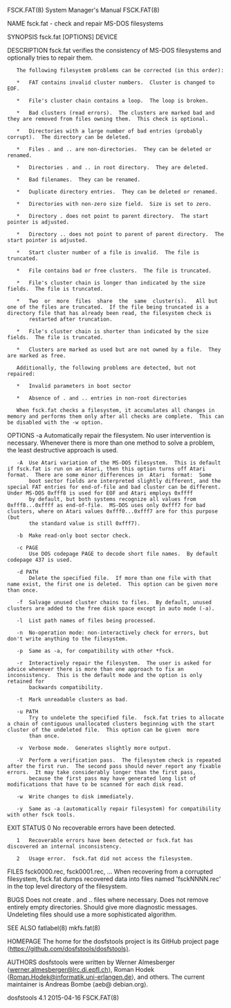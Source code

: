 FSCK.FAT(8)                                                                                System Manager's Manual                                                                                FSCK.FAT(8)

NAME
       fsck.fat - check and repair MS-DOS filesystems

SYNOPSIS
       fsck.fat [OPTIONS] DEVICE

DESCRIPTION
       fsck.fat verifies the consistency of MS-DOS filesystems and optionally tries to repair them.

       The following filesystem problems can be corrected (in this order):

       *   FAT contains invalid cluster numbers.  Cluster is changed to EOF.

       *   File's cluster chain contains a loop.  The loop is broken.

       *   Bad clusters (read errors).  The clusters are marked bad and they are removed from files owning them.  This check is optional.

       *   Directories with a large number of bad entries (probably corrupt).  The directory can be deleted.

       *   Files . and .. are non-directories.  They can be deleted or renamed.

       *   Directories . and .. in root directory.  They are deleted.

       *   Bad filenames.  They can be renamed.

       *   Duplicate directory entries.  They can be deleted or renamed.

       *   Directories with non-zero size field.  Size is set to zero.

       *   Directory . does not point to parent directory.  The start pointer is adjusted.

       *   Directory .. does not point to parent of parent directory.  The start pointer is adjusted.

       *   Start cluster number of a file is invalid.  The file is truncated.

       *   File contains bad or free clusters.  The file is truncated.

       *   File's cluster chain is longer than indicated by the size fields.  The file is truncated.

       *   Two  or  more  files  share  the  same  cluster(s).   All but one of the files are truncated.  If the file being truncated is a directory file that has already been read, the filesystem check is
           restarted after truncation.

       *   File's cluster chain is shorter than indicated by the size fields.  The file is truncated.

       *   Clusters are marked as used but are not owned by a file.  They are marked as free.

       Additionally, the following problems are detected, but not repaired:

       *   Invalid parameters in boot sector

       *   Absence of . and .. entries in non-root directories

       When fsck.fat checks a filesystem, it accumulates all changes in memory and performs them only after all checks are complete.  This can be disabled with the -w option.

OPTIONS
       -a  Automatically repair the filesystem.  No user intervention is necessary.  Whenever there is more than one method to solve a problem, the least destructive approach is used.

       -A  Use Atari variation of the MS-DOS filesystem.  This is default if fsck.fat is run on an Atari, then this option turns off Atari format.  There are some minor differences in  Atari  format:  Some
           boot sector fields are interpreted slightly different, and the special FAT entries for end-of-file and bad cluster can be different.  Under MS-DOS 0xfff8 is used for EOF and Atari employs 0xffff
           by default, but both systems recognize all values from 0xfff8...0xffff as end-of-file.  MS-DOS uses only 0xfff7 for bad clusters, where on Atari values 0xfff0...0xfff7 are for this purpose  (but
           the standard value is still 0xfff7).

       -b  Make read-only boot sector check.

       -c PAGE
           Use DOS codepage PAGE to decode short file names.  By default codepage 437 is used.

       -d PATH
           Delete the specified file.  If more than one file with that name exist, the first one is deleted.  This option can be given more than once.

       -f  Salvage unused cluster chains to files.  By default, unused clusters are added to the free disk space except in auto mode (-a).

       -l  List path names of files being processed.

       -n  No-operation mode: non-interactively check for errors, but don't write anything to the filesystem.

       -p  Same as -a, for compatibility with other *fsck.

       -r  Interactively repair the filesystem.  The user is asked for advice whenever there is more than one approach to fix an inconsistency.  This is the default mode and the option is only retained for
           backwards compatibility.

       -t  Mark unreadable clusters as bad.

       -u PATH
           Try to undelete the specified file.  fsck.fat tries to allocate a chain of contiguous unallocated clusters beginning with the start cluster of the undeleted file.  This option can be given  more
           than once.

       -v  Verbose mode.  Generates slightly more output.

       -V  Perform a verification pass.  The filesystem check is repeated after the first run.  The second pass should never report any fixable errors.  It may take considerably longer than the first pass,
           because the first pass may have generated long list of modifications that have to be scanned for each disk read.

       -w  Write changes to disk immediately.

       -y  Same as -a (automatically repair filesystem) for compatibility with other fsck tools.

EXIT STATUS
       0   No recoverable errors have been detected.

       1   Recoverable errors have been detected or fsck.fat has discovered an internal inconsistency.

       2   Usage error.  fsck.fat did not access the filesystem.

FILES
       fsck0000.rec, fsck0001.rec, ...
           When recovering from a corrupted filesystem, fsck.fat dumps recovered data into files named 'fsckNNNN.rec' in the top level directory of the filesystem.

BUGS
       Does not create . and .. files where necessary.  Does not remove entirely empty directories.  Should give more diagnostic messages.  Undeleting files should use a more sophisticated algorithm.

SEE ALSO
       fatlabel(8)
       mkfs.fat(8)

HOMEPAGE
       The home for the dosfstools project is its GitHub project page ⟨https://github.com/dosfstools/dosfstools⟩.

AUTHORS
       dosfstools were written by Werner Almesberger ⟨werner.almesberger@lrc.di.epfl.ch⟩, Roman Hodek ⟨Roman.Hodek@informatik.uni-erlangen.de⟩, and others.  The current maintainer is  Andreas  Bombe  ⟨aeb@
       debian.org⟩.

dosfstools 4.1                                                                                    2015-04-16                                                                                      FSCK.FAT(8)
